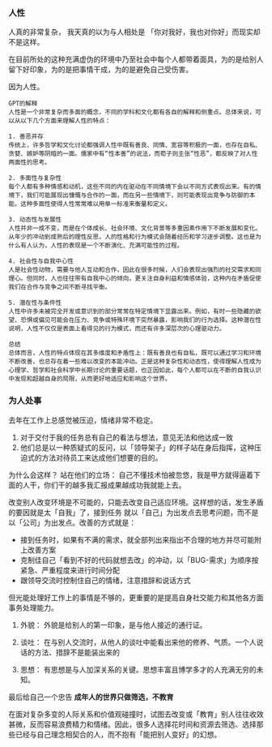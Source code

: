 ###  人性

人真的非常复杂， 我天真的以为与人相处是 「你对我好，我也对你好」而现实却不是这样。 

在目前所处的这种充满虚伪的环境中乃至社会中每个人都带着面具，为的是给别人留下好印象，为的是把事情干成，为的是避免自己受伤害。

因为人性。
```text
GPT的解释
人性是一个非常复杂而多面的概念，不同的学科和文化都有各自的解释和侧重点。总体来说，可以从以下几个方面来理解人性的特点：

1. 善恶并存  
传统上，许多哲学和文化讨论都强调人性中既有善良、同情、宽容等积极的一面，也存在自私、贪婪、嫉妒等阴暗的一面。儒家中有“性本善”的说法，而荀子则主张“性恶”，都反映了对人性两面性的思考。

2. 多面性与复杂性  
每个人都有多种情感和动机，这些不同的内在驱动在不同情境下会以不同方式表现出来。有的情境下，我们可能展现出慷慨与合作的一面，而在另一些情境下，则可能表现出竞争与防御的本能。这种多面性使得人性常常难以用单一标准来衡量和定义。

3. 动态性与发展性  
人性并非一成不变，而是在个体成长、社会环境、文化背景等多重因素作用下不断发展和变化。从年少的冲动到成熟后的理性反思，人的性格和行为模式会随着经历和学习逐步调整。这也是为什么有人认为，人性的表现是一个不断演化、充满可能性的过程。

4. 社会性与自我中心性  
人是社会性动物，需要与他人互动和合作，因此在很多时候，人们会表现出强烈的社交需求和同理心。但同时，人也往往带有自我中心的倾向，更关注自身利益和情感体验，这种内在矛盾促使我们在合作与竞争之间不断寻找平衡。

5. 潜在性与条件性  
人性中许多未被完全开发或意识到的部分常常在特定情境下显露出来。例如，有时一些隐藏的欲望、恐惧或偏见可能会在压力、竞争或特殊环境下突然暴露，影响我们的行为选择。这种潜在性说明，人性不仅仅是表面上看得见的行为模式，而还有许多深层次的心理驱动力。

总结  
总体而言，人性的特点体现在其多维度和矛盾性上：既有善良也有自私，既可以通过学习和环境不断改善，也总存在着一些难以改变的本能冲动。正是这种复杂性和动态性，使得理解人性成为心理学、哲学和社会科学中长期讨论的重要话题，也正因如此，每个人都可以在不断的自我认识中发现和超越自身的局限，从而更好地适应和影响这个世界。
```

###  为人处事

去年在工作上总感觉被压迫，情绪非常不稳定。

1. 对于交付于我的任务总有自己的看法与想法，意见无法和他达成一致
2. 他们总是以一种质疑式的反问，以「领导架子」的样子站在身后指挥，这种压迫式的方法对待员工来达成他们想要的目的。

为什么会这样？ 站在他们的立场： 自己不懂技术怕被忽悠，我是甲方就得逼着下面的人干，你们干的越多我汇报成果越成功我就能上去。

改变别人改变环境是不可能的，只能去改变自己适应环境。这样想的话，发生矛盾的要因就是太「自我」了，接到任务
就以「自己」为出发点去思考问题，而不是以「公司」为出发点。改善的方式就是：
 - 接到任务时，如果有不满的需求，就全部列出来指出不合理的地方并尽可能附上改善方案
 - 克制佳自己「看到不好的代码就想去改」的冲动，以「BUG-需求」为顺序按紧急、严重程度来进行时间分配
 - 跟领导交流时控制住自己的情绪，注意措辞和说话方式

但光能处理好工作上的事情是不够的，更重要的是提高自身社交能力和其他各方面事务处理能力。

1. 外貌： 外貌是给别人的第一印象，是与他人接近的通行证。

2. 谈吐： 在与别人交流时，从他人的谈吐中能看出来他的修养、气质。一个人说话的方法、措辞不是能装出来的

3. 思想： 有思想是与人加深关系的关键。思想丰富且博学多才的人充满无穷的未知。


最后给自己一个忠告  **成年人的世界只做筛选，不教育** 

在面对复杂多变的人际关系和价值观碰撞时，试图去改变或「教育」别人往往收效甚微，反而容易浪费精力和情绪。因此，很多人选择花时间和资源去筛选、选择那些已经与自己理念相契合的人，而不抱有「能把别人变好」的幻想。

